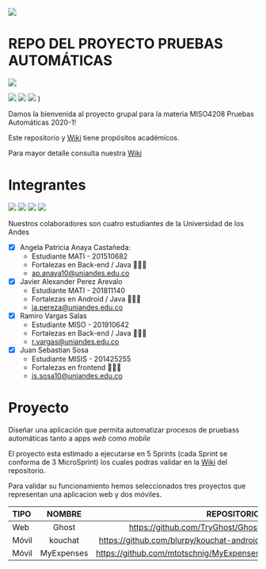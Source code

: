 ![](https://raw.github.com/jssosa10/miso4208/master/src/common/images/logo-uniandes.png)
# REPO DEL PROYECTO PRUEBAS AUTOMÁTICAS

![](https://img.shields.io/badge/Sprints%20planeados-5-blue)

![](https://img.shields.io/badge/Sprint%20actual-4-green)
![](https://img.shields.io/badge/MicroSprint-3%20de%203-green)
![](https://img.shields.io/badge/Bitácora-25/04/2020-purple)
)

Damos la bienvenida al proyecto grupal para la materia MISO4208 Pruebas Automáticas 2020-1!

Este repositorio y [Wiki](https://github.com/jssosa10/miso4208/wiki) tiene propósitos académicos.

Para mayor detalle consulta nuestra [Wiki](https://github.com/jssosa10/miso4208/wiki)

# Integrantes
![](https://raw.github.com/jssosa10/miso4208/master/src/common/images/angela-bio.jpg)
![](https://raw.github.com/jssosa10/miso4208/master/src/common/images/javier-bio.jpg)
![](https://raw.github.com/jssosa10/miso4208/master/src/common/images/ramiro-bio.jpg)
![](https://raw.github.com/jssosa10/miso4208/master/src/common/images/juan-bio.jpg)

Nuestros colaboradores son cuatro estudiantes de la Universidad de los Andes
- [x] Angela Patricia Anaya Castañeda:
    - Estudiante MATI - 201510682
    - Fortalezas en Back-end / Java 👩🏻‍💻
    - ap.anaya10@uniandes.edu.co
- [x] Javier Alexander Perez Arevalo
    - Estudiante MATI - 201811140
    - Fortalezas en Android / Java 👨🏻‍💻
    - ja.pereza@uniandes.edu.co
- [x] Ramiro Vargas Salas
    - Estudiante MISO - 201910642
    - Fortalezas en Back-end / Java 👨🏻‍💻
    - r.vargas@uniandes.edu.co
- [x] Juan Sebastian Sosa
    - Estudiante MISIS - 201425255
    - Fortalezas en frontend 👨🏻‍💻
    - js.sosa10@uniandes.edu.co

# Proyecto
Diseñar una aplicación que permita automatizar procesos de pruebass automáticas tanto a apps *web* como *mobile*

El proyecto esta estimado a ejecutarse en 5 Sprints (cada Sprint se conforma de 3 MicroSprint) los cuales podras validar en la [Wiki](https://github.com/jssosa10/miso4208/wiki) del repositorio.

Para validar su funcionamiento hemos seleccionados tres proyectos que representan una aplicacion web y dos móviles.

| TIPO | NOMBRE| REPOSITORIO |
| :------------ |:---------------:| -----:|
| Web | Ghost	| https://github.com/TryGhost/Ghost |
| Móvil | kouchat |	https://github.com/blurpy/kouchat-android |
| Móvil | MyExpenses | https://github.com/mtotschnig/MyExpenses |
